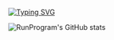 [![Typing SVG](https://readme-typing-svg.demolab.com/?lines=Developer;Student)](https://git.io/typing-svg)

![RunProgram's GitHub stats](https://github-readme-stats.vercel.app/api?username=RunProgram&show_icons=true&theme=tokyonight)
